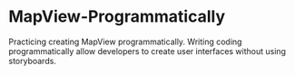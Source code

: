 # MapView-Programmatically
Practicing creating MapView programmatically. Writing coding programmatically allow developers to create user interfaces without using storyboards.
